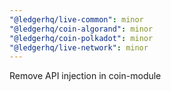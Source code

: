 ```yaml
---
"@ledgerhq/live-common": minor
"@ledgerhq/coin-algorand": minor
"@ledgerhq/coin-polkadot": minor
"@ledgerhq/live-network": minor
---
```


Remove API injection in coin-module
